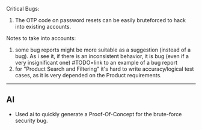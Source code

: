 Critical Bugs:
1) The OTP code on password resets can be easily bruteforced to hack into existing accounts.

Notes to take into accounts:
1) some bug reports might be more suitable as a suggestion (instead of a bug). As i see it, if there is an inconsistent behavior, it is bug (even if a very insignificant one) #TODO=link to an example of a bug report
2) for "Product Search and Filtering" it's hard to write accuracy/logical test cases, as it is very depended on the Product requirements. 


---

## AI

- Used ai to quickly generate a Proof-Of-Concept for the brute-force security bug.

